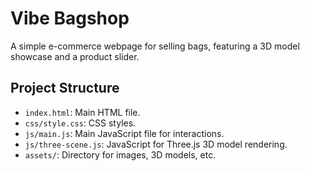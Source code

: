 # Vibe Bagshop

A simple e-commerce webpage for selling bags, featuring a 3D model showcase and a product slider.

## Project Structure

- `index.html`: Main HTML file.
- `css/style.css`: CSS styles.
- `js/main.js`: Main JavaScript file for interactions.
- `js/three-scene.js`: JavaScript for Three.js 3D model rendering.
- `assets/`: Directory for images, 3D models, etc.
